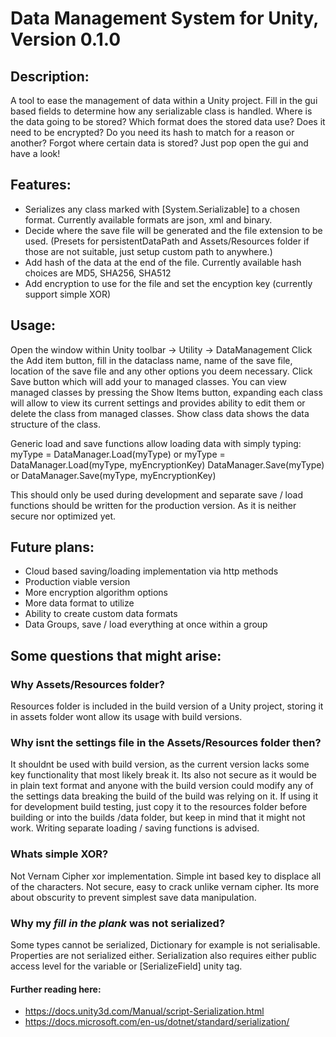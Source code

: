 # Data Management System for Unity, Version 0.1.0

## Description:
A tool to ease the management of data within a Unity project.
Fill in the gui based fields to determine how any serializable class is handled. Where is the data going to be stored? Which format does the stored data use? Does it need to be encrypted? Do you need its hash to match for a reason or another?
Forgot where certain data is stored? Just pop open the gui and have a look!

## Features:
* Serializes any class marked with [System.Serializable] to a chosen format. Currently available formats are json, xml and binary.
* Decide where the save file will be generated and the file extension to be used. (Presets for persistentDataPath and Assets/Resources folder if those are not suitable, just setup custom path to anywhere.)
* Add hash of the data at the end of the file. Currently available hash choices are MD5, SHA256, SHA512
* Add encryption to use for the file and set the encyption key (currently support simple XOR)

## Usage:
Open the window within Unity toolbar -> Utility -> DataManagement
Click the Add item button, fill in the dataclass name, name of the save file, location of the save file and any other options you deem necessary. Click Save button which will add your to managed classes. You can view managed classes by pressing the Show Items button, expanding each class will allow to view its current settings and provides ability to edit them or delete the class from managed classes. Show  class data shows the data structure of the class.

Generic load and save functions allow loading data with simply typing:
myType = DataManager.Load(myType) or myType = DataManager.Load(myType, myEncryptionKey)
DataManager.Save(myType) or DataManager.Save(myType, myEncryptionKey)

This should only be used during development and separate save / load functions should be written for the production version. As it is neither secure nor optimized yet.

## Future plans:
* Cloud based saving/loading implementation via http methods
* Production viable version
* More encryption algorithm options
* More data format to utilize
* Ability to create custom data formats
* Data Groups, save / load everything at once within a group

## Some questions that might arise:
### Why Assets/Resources folder?
Resources folder is included in the build version of a Unity project, storing it in assets folder wont allow its usage with build versions. 

### Why isnt the settings file in the Assets/Resources folder then?
It shouldnt be used with build version, as the current version lacks some key functionality that most likely break it. Its also not secure as it would be in plain text format and anyone with the build version could modify any of the settings data breaking the build of the build was relying on it. If using it for development build testing, just copy it to the resources folder before building or into the builds /data folder, but keep in mind that it might not work. Writing separate loading / saving functions is advised.

### Whats simple XOR?
Not Vernam Cipher xor implementation. Simple int based key to displace all of the characters. Not secure, easy to crack unlike vernam cipher. Its more about obscurity to prevent simplest save data manipulation.

### Why my _fill in the plank_ was not serialized?
Some types cannot be serialized, Dictionary for example is not serialisable. Properties are not serialized either. Serialization also requires either public access level for the variable or [SerializeField] unity tag. 
#### Further reading here: 
* https://docs.unity3d.com/Manual/script-Serialization.html
* https://docs.microsoft.com/en-us/dotnet/standard/serialization/
